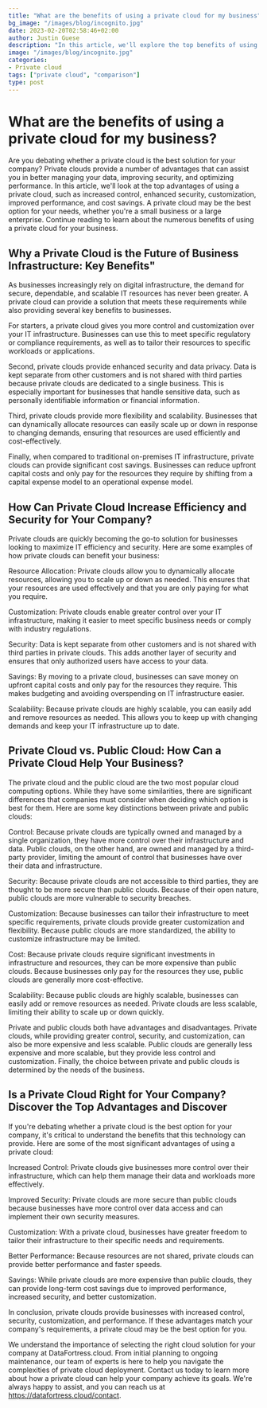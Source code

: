 ```yaml
---
title: "What are the benefits of using a private cloud for my business"
bg_image: "/images/blog/incognito.jpg"
date: 2023-02-20T02:58:46+02:00
author: Justin Guese
description: "In this article, we'll explore the top benefits of using a private cloud, including increased control, improved security, customization, better performance, and cost savings. Whether you're a small business or a large enterprise, a private cloud may be the right choice for your needs."
image: "/images/blog/incognito.jpg"
categories:
- Private cloud
tags: ["private cloud", "comparison"]
type: post
---
```


# What are the benefits of using a private cloud for my business?

Are you debating whether a private cloud is the best solution for your company? Private clouds provide a number of advantages that can assist you in better managing your data, improving security, and optimizing performance. In this article, we'll look at the top advantages of using a private cloud, such as increased control, enhanced security, customization, improved performance, and cost savings. A private cloud may be the best option for your needs, whether you're a small business or a large enterprise. Continue reading to learn about the numerous benefits of using a private cloud for your business.

## Why a Private Cloud is the Future of Business Infrastructure: Key Benefits"

As businesses increasingly rely on digital infrastructure, the demand for secure, dependable, and scalable IT resources has never been greater. A private cloud can provide a solution that meets these requirements while also providing several key benefits to businesses.

For starters, a private cloud gives you more control and customization over your IT infrastructure. Businesses can use this to meet specific regulatory or compliance requirements, as well as to tailor their resources to specific workloads or applications.

Second, private clouds provide enhanced security and data privacy. Data is kept separate from other customers and is not shared with third parties because private clouds are dedicated to a single business. This is especially important for businesses that handle sensitive data, such as personally identifiable information or financial information.

Third, private clouds provide more flexibility and scalability. Businesses that can dynamically allocate resources can easily scale up or down in response to changing demands, ensuring that resources are used efficiently and cost-effectively.

Finally, when compared to traditional on-premises IT infrastructure, private clouds can provide significant cost savings. Businesses can reduce upfront capital costs and only pay for the resources they require by shifting from a capital expense model to an operational expense model.

## How Can Private Cloud Increase Efficiency and Security for Your Company?

Private clouds are quickly becoming the go-to solution for businesses looking to maximize IT efficiency and security. Here are some examples of how private clouds can benefit your business:

Resource Allocation: Private clouds allow you to dynamically allocate resources, allowing you to scale up or down as needed. This ensures that your resources are used effectively and that you are only paying for what you require.

Customization: Private clouds enable greater control over your IT infrastructure, making it easier to meet specific business needs or comply with industry regulations.

Security: Data is kept separate from other customers and is not shared with third parties in private clouds. This adds another layer of security and ensures that only authorized users have access to your data.

Savings: By moving to a private cloud, businesses can save money on upfront capital costs and only pay for the resources they require. This makes budgeting and avoiding overspending on IT infrastructure easier.

Scalability: Because private clouds are highly scalable, you can easily add and remove resources as needed. This allows you to keep up with changing demands and keep your IT infrastructure up to date.

## Private Cloud vs. Public Cloud: How Can a Private Cloud Help Your Business?

The private cloud and the public cloud are the two most popular cloud computing options. While they have some similarities, there are significant differences that companies must consider when deciding which option is best for them. Here are some key distinctions between private and public clouds:

Control: Because private clouds are typically owned and managed by a single organization, they have more control over their infrastructure and data. Public clouds, on the other hand, are owned and managed by a third-party provider, limiting the amount of control that businesses have over their data and infrastructure.

Security: Because private clouds are not accessible to third parties, they are thought to be more secure than public clouds. Because of their open nature, public clouds are more vulnerable to security breaches.

Customization: Because businesses can tailor their infrastructure to meet specific requirements, private clouds provide greater customization and flexibility. Because public clouds are more standardized, the ability to customize infrastructure may be limited.

Cost: Because private clouds require significant investments in infrastructure and resources, they can be more expensive than public clouds. Because businesses only pay for the resources they use, public clouds are generally more cost-effective.

Scalability: Because public clouds are highly scalable, businesses can easily add or remove resources as needed. Private clouds are less scalable, limiting their ability to scale up or down quickly.

Private and public clouds both have advantages and disadvantages. Private clouds, while providing greater control, security, and customization, can also be more expensive and less scalable. Public clouds are generally less expensive and more scalable, but they provide less control and customization. Finally, the choice between private and public clouds is determined by the needs of the business.

## Is a Private Cloud Right for Your Company? Discover the Top Advantages and Discover

If you're debating whether a private cloud is the best option for your company, it's critical to understand the benefits that this technology can provide. Here are some of the most significant advantages of using a private cloud:

Increased Control: Private clouds give businesses more control over their infrastructure, which can help them manage their data and workloads more effectively.

Improved Security: Private clouds are more secure than public clouds because businesses have more control over data access and can implement their own security measures.

Customization: With a private cloud, businesses have greater freedom to tailor their infrastructure to their specific needs and requirements.

Better Performance: Because resources are not shared, private clouds can provide better performance and faster speeds.

Savings: While private clouds are more expensive than public clouds, they can provide long-term cost savings due to improved performance, increased security, and better customization.

In conclusion, private clouds provide businesses with increased control, security, customization, and performance. If these advantages match your company's requirements, a private cloud may be the best option for you.

We understand the importance of selecting the right cloud solution for your company at DataFortress.cloud. From initial planning to ongoing maintenance, our team of experts is here to help you navigate the complexities of private cloud deployment. Contact us today to learn more about how a private cloud can help your company achieve its goals. We're always happy to assist, and you can reach us at https://datafortress.cloud/contact.